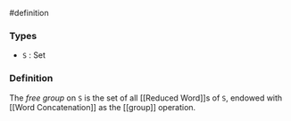 #definition
### Types
- `S` : Set
### Definition
The *free group* on `S` is the set of all [[Reduced Word]]s of `S`, endowed with [[Word Concatenation]] as the [[group]] operation.